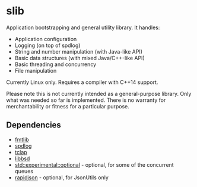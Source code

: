 # slib
Application bootstrapping and general utility library. It handles:

  * Application configuration
  * Logging (on top of spdlog)
  * String and number manipulation (with Java-like API)
  * Basic data structures (with mixed Java/C++-like API)
  * Basic threading and concurrency
  * File manipulation

Currently Linux only. Requires a compiler with C++14 support.

Please note this is not currently intended as a general-purpose library. Only what was needed so far is implemented. There is no warranty for merchantability or fitness for a particular purpose.

## Dependencies

  * [fmtlib](https://github.com/fmtlib/fmt)
  * [spdlog](https://github.com/gabime/spdlog)
  * [tclap](http://tclap.sourceforge.net/)
  * [libbsd](https://libbsd.freedesktop.org/wiki/)
  * [std::experimental::optional](https://github.com/akrzemi1/Optional) - optional, for some of the concurrent queues
  * [rapidjson](http://rapidjson.org/) - optional, for JsonUtils only


